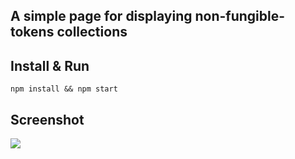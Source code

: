 ## A simple page for displaying non-fungible-tokens collections

## Install & Run
```
npm install && npm start
```

## Screenshot
![](https://i.ibb.co/nRFpjFR/Screen-Shot-2020-10-11-at-10-12-17-PM.png)
